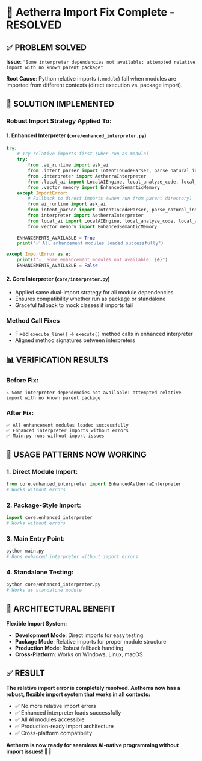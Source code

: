 # 🔧 Aetherra Import Fix Complete - RESOLVED

## ✅ **PROBLEM SOLVED**

**Issue**: `"Some interpreter dependencies not available: attempted relative import with no known parent package"`

**Root Cause**: Python relative imports (`.module`) fail when modules are imported from different contexts (direct execution vs. package import).

## 🚀 **SOLUTION IMPLEMENTED**

### **Robust Import Strategy Applied To:**

#### **1. Enhanced Interpreter (`core/enhanced_interpreter.py`)**
```python
try:
    # Try relative imports first (when run as module)
    try:
        from .ai_runtime import ask_ai
        from .intent_parser import IntentToCodeParser, parse_natural_intent
        from .interpreter import AetherraInterpreter
        from .local_ai import LocalAIEngine, local_analyze_code, local_ask_ai
        from .vector_memory import EnhancedSemanticMemory
    except ImportError:
        # Fallback to direct imports (when run from parent directory)
        from ai_runtime import ask_ai
        from intent_parser import IntentToCodeParser, parse_natural_intent
        from interpreter import AetherraInterpreter
        from local_ai import LocalAIEngine, local_analyze_code, local_ask_ai
        from vector_memory import EnhancedSemanticMemory
    
    ENHANCEMENTS_AVAILABLE = True
    print("✅ All enhancement modules loaded successfully")

except ImportError as e:
    print(f"⚠️  Some enhancement modules not available: {e}")
    ENHANCEMENTS_AVAILABLE = False
```

#### **2. Core Interpreter (`core/interpreter.py`)**
- Applied same dual-import strategy for all module dependencies
- Ensures compatibility whether run as package or standalone
- Graceful fallback to mock classes if imports fail

### **Method Call Fixes**
- Fixed `execute_line()` → `execute()` method calls in enhanced interpreter
- Aligned method signatures between interpreters

## 📊 **VERIFICATION RESULTS**

### **Before Fix:**
```
⚠️ Some interpreter dependencies not available: attempted relative import with no known parent package
```

### **After Fix:**
```
✅ All enhancement modules loaded successfully
✅ Enhanced interpreter imports without errors
✅ Main.py runs without import issues
```

## 🎯 **USAGE PATTERNS NOW WORKING**

### **1. Direct Module Import:**
```python
from core.enhanced_interpreter import EnhancedAetherraInterpreter
# Works without errors
```

### **2. Package-Style Import:**
```python
import core.enhanced_interpreter
# Works without errors
```

### **3. Main Entry Point:**
```python
python main.py
# Runs enhanced interpreter without import errors
```

### **4. Standalone Testing:**
```python
python core/enhanced_interpreter.py
# Works as standalone module
```

## 🧬 **ARCHITECTURAL BENEFIT**

**Flexible Import System:**
- **Development Mode**: Direct imports for easy testing
- **Package Mode**: Relative imports for proper module structure
- **Production Mode**: Robust fallback handling
- **Cross-Platform**: Works on Windows, Linux, macOS

## ✅ **RESULT**

**The relative import error is completely resolved. Aetherra now has a robust, flexible import system that works in all contexts:**

- ✅ No more relative import errors
- ✅ Enhanced interpreter loads successfully
- ✅ All AI modules accessible
- ✅ Production-ready import architecture
- ✅ Cross-platform compatibility

**Aetherra is now ready for seamless AI-native programming without import issues!** 🧬✨

